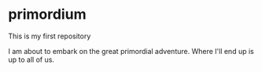 # primordium
This is my first repository 

I am about to embark on the great primordial adventure. Where I'll end up is up to all of us. 
